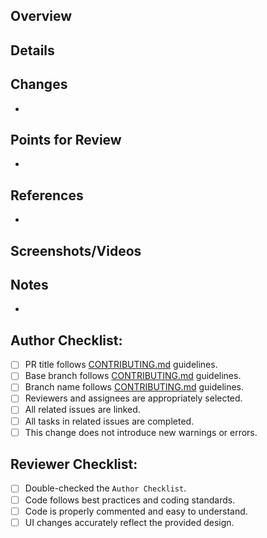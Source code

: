 ## Overview
<!-- Please provide a brief summary of the changes made in this PR -->

## Details
<!-- Please describe the changes in detail -->

## Changes
<!-- List the changes made in this PR. -->
<!-- Please describe the changes, not just the files modified. -->
<!-- Remove if not needed. -->

-

## Points for Review

<!-- Specify any points you especially want reviewed or are unsure about. -->
<!-- Remove if not needed. -->

-

## References

<!-- Attach any references or resources you consulted during implementation, such as URLs. -->
<!-- Remove if not needed. -->

-

## Screenshots/Videos
<!-- Please attach screenshots or videos if there are UI changes -->
<!-- Remove if not needed -->


## Notes

<!-- Please add any notes if necessary. -->
<!-- Remove if not needed. -->

-


<!-- ↓ Please set appropriate labels based on the PR type for release-drafter ↓ -->
<!-- Feature addition: enhancement -->
<!-- Bug fix: fix, bug -->
<!-- Documentation: documentation -->
<!-- Refactoring: refactor -->
<!-- Maintenance: chore, maintenance -->

## Author Checklist:

- [ ] PR title follows [CONTRIBUTING.md](../CONTRIBUTING.md) guidelines.
- [ ] Base branch follows [CONTRIBUTING.md](../CONTRIBUTING.md) guidelines.
- [ ] Branch name follows [CONTRIBUTING.md](../CONTRIBUTING.md) guidelines.
- [ ] Reviewers and assignees are appropriately selected.
- [ ] All related issues are linked.
- [ ] All tasks in related issues are completed.
- [ ] This change does not introduce new warnings or errors.

## Reviewer Checklist:

- [ ] Double-checked the `Author Checklist`.
- [ ] Code follows best practices and coding standards.
- [ ] Code is properly commented and easy to understand.
- [ ] UI changes accurately reflect the provided design.
